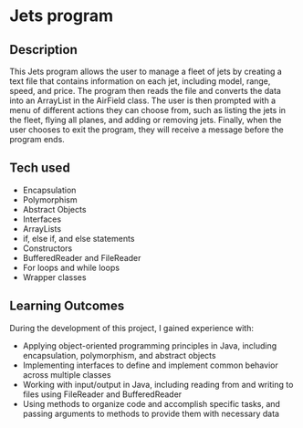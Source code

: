 # Jets program

## Description
This Jets program allows the user to manage a fleet of jets by creating a text file that contains information on each jet, including model, range, speed, and price. The program then reads the file and converts the data into an ArrayList in the AirField class. The user is then prompted with a menu of different actions they can choose from, such as listing the jets in the fleet, flying all planes, and adding or removing jets. Finally, when the user chooses to exit the program, they will receive a message before the program ends.

## Tech used
- Encapsulation
- Polymorphism
- Abstract Objects
- Interfaces
- ArrayLists
- if, else if, and else statements
- Constructors
- BufferedReader and FileReader
- For loops and while loops
- Wrapper classes


## Learning Outcomes

During the development of this project, I gained experience with:

- Applying object-oriented programming principles in Java, including encapsulation, polymorphism, and abstract objects
- Implementing interfaces to define and implement common behavior across multiple classes
- Working with input/output in Java, including reading from and writing to files using FileReader and BufferedReader
- Using methods to organize code and accomplish specific tasks, and passing arguments to methods to provide them with necessary data



